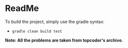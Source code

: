 # ReadMe

To build the project, simply use the gradle syntax:
* `gradle clean build test`

**Note: All the problems are taken from topcoder's archive.** 